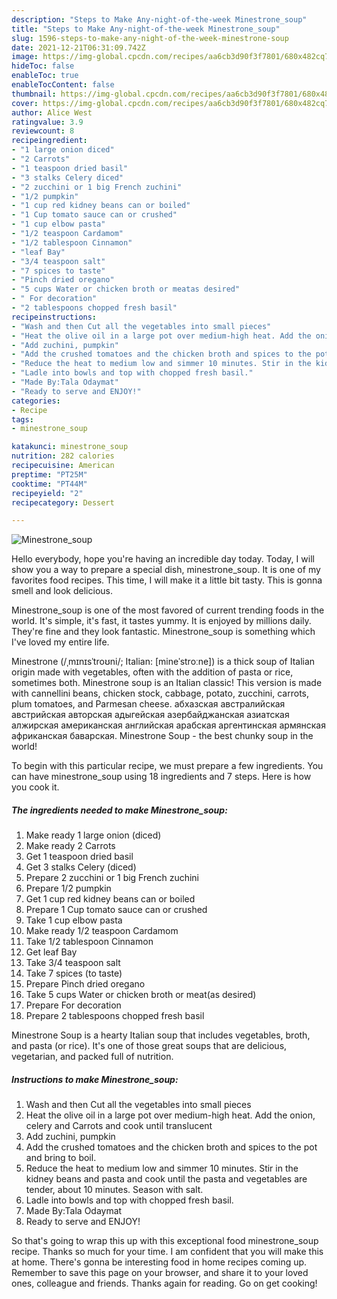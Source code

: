 ```yaml
---
description: "Steps to Make Any-night-of-the-week Minestrone_soup"
title: "Steps to Make Any-night-of-the-week Minestrone_soup"
slug: 1596-steps-to-make-any-night-of-the-week-minestrone-soup
date: 2021-12-21T06:31:09.742Z
image: https://img-global.cpcdn.com/recipes/aa6cb3d90f3f7801/680x482cq70/minestrone_soup-recipe-main-photo.jpg
hideToc: false
enableToc: true
enableTocContent: false
thumbnail: https://img-global.cpcdn.com/recipes/aa6cb3d90f3f7801/680x482cq70/minestrone_soup-recipe-main-photo.jpg
cover: https://img-global.cpcdn.com/recipes/aa6cb3d90f3f7801/680x482cq70/minestrone_soup-recipe-main-photo.jpg
author: Alice West
ratingvalue: 3.9
reviewcount: 8
recipeingredient:
- "1 large onion diced"
- "2 Carrots"
- "1 teaspoon dried basil"
- "3 stalks Celery diced"
- "2 zucchini or 1 big French zuchini"
- "1/2 pumpkin"
- "1 cup red kidney beans can or boiled"
- "1 Cup tomato sauce can or crushed"
- "1 cup elbow pasta"
- "1/2 teaspoon Cardamom"
- "1/2 tablespoon Cinnamon"
- "leaf Bay"
- "3/4 teaspoon salt"
- "7 spices to taste"
- "Pinch dried oregano"
- "5 cups Water or chicken broth or meatas desired"
- " For decoration"
- "2 tablespoons chopped fresh basil"
recipeinstructions:
- "Wash and then Cut all the vegetables into small pieces"
- "Heat the olive oil in a large pot over medium-high heat. Add the onion, celery and Carrots and cook until translucent"
- "Add zuchini, pumpkin"
- "Add the crushed tomatoes and the chicken broth and spices to the pot and bring to boil."
- "Reduce the heat to medium low and simmer 10 minutes. Stir in the kidney beans and pasta and cook until the pasta and vegetables are tender, about 10 minutes. Season with salt."
- "Ladle into bowls and top with chopped fresh basil."
- "Made By:Tala Odaymat"
- "Ready to serve and ENJOY!"
categories:
- Recipe
tags:
- minestrone_soup

katakunci: minestrone_soup 
nutrition: 282 calories
recipecuisine: American
preptime: "PT25M"
cooktime: "PT44M"
recipeyield: "2"
recipecategory: Dessert

---
```



![Minestrone_soup](https://img-global.cpcdn.com/recipes/aa6cb3d90f3f7801/680x482cq70/minestrone_soup-recipe-main-photo.jpg)

Hello everybody, hope you're having an incredible day today. Today, I will show you a way to prepare a special dish, minestrone_soup. It is one of my favorites food recipes. This time, I will make it a little bit tasty. This is gonna smell and look delicious.

Minestrone_soup is one of the most favored of current trending foods in the world. It's simple, it's fast, it tastes yummy. It is enjoyed by millions daily. They're fine and they look fantastic. Minestrone_soup is something which I've loved my entire life.

Minestrone (/ˌmɪnɪsˈtroʊni/; Italian: [mineˈstroːne]) is a thick soup of Italian origin made with vegetables, often with the addition of pasta or rice, sometimes both. Minestrone soup is an Italian classic! This version is made with cannellini beans, chicken stock, cabbage, potato, zucchini, carrots, plum tomatoes, and Parmesan cheese. абхазская австралийская австрийская авторская адыгейская азербайджанская азиатская алжирская американская английская арабская аргентинская армянская африканская баварская. Minestrone Soup - the best chunky soup in the world!


To begin with this particular recipe, we must prepare a few ingredients. You can have minestrone_soup using 18 ingredients and 7 steps. Here is how you cook it.

<!--inarticleads1-->

##### The ingredients needed to make Minestrone_soup:

1. Make ready 1 large onion (diced)
1. Make ready 2 Carrots
1. Get 1 teaspoon dried basil
1. Get 3 stalks Celery (diced)
1. Prepare 2 zucchini or 1 big French zuchini
1. Prepare 1/2 pumpkin
1. Get 1 cup red kidney beans can or boiled
1. Prepare 1 Cup tomato sauce can or crushed
1. Take 1 cup elbow pasta
1. Make ready 1/2 teaspoon Cardamom
1. Take 1/2 tablespoon Cinnamon
1. Get leaf Bay
1. Take 3/4 teaspoon salt
1. Take 7 spices (to taste)
1. Prepare Pinch dried oregano
1. Take 5 cups Water or chicken broth or meat(as desired)
1. Prepare  For decoration
1. Prepare 2 tablespoons chopped fresh basil


Minestrone Soup is a hearty Italian soup that includes vegetables, broth, and pasta (or rice). It&#39;s one of those great soups that are delicious, vegetarian, and packed full of nutrition. 

<!--inarticleads2-->

##### Instructions to make Minestrone_soup:

1. Wash and then Cut all the vegetables into small pieces
1. Heat the olive oil in a large pot over medium-high heat. Add the onion, celery and Carrots and cook until translucent
1. Add zuchini, pumpkin
1. Add the crushed tomatoes and the chicken broth and spices to the pot and bring to boil.
1. Reduce the heat to medium low and simmer 10 minutes. Stir in the kidney beans and pasta and cook until the pasta and vegetables are tender, about 10 minutes. Season with salt.
1. Ladle into bowls and top with chopped fresh basil.
1. Made By:Tala Odaymat
1. Ready to serve and ENJOY!



So that's going to wrap this up with this exceptional food minestrone_soup recipe. Thanks so much for your time. I am confident that you will make this at home. There's gonna be interesting food in home recipes coming up. Remember to save this page on your browser, and share it to your loved ones, colleague and friends. Thanks again for reading. Go on get cooking!

